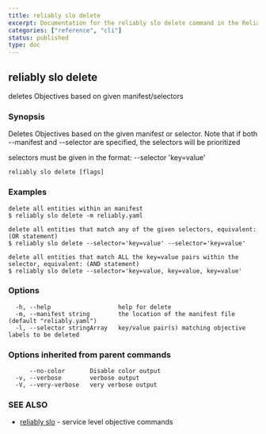 ```yaml
---
title: reliably slo delete
excerpt: Documentation for the reliably slo delete command in the Reliably CLI
categories: ["reference", "cli"]
status: published
type: doc
---
```

## reliably slo delete

deletes Objectives based on given manifest/selectors

### Synopsis


Deletes Objectives based on the given manifest or selector.
Note that if both --manifest and --selector are specified,
the selectors will be prioritized

selectors must be given in the format: --selector 'key=value'

```
reliably slo delete [flags]
```

### Examples

```
delete all entities within an manifest
$ reliably slo delete -m reliably.yaml

delete all entities that match any of the given selectors, equivalent: (OR statement)
$ reliably slo delete --selector='key=value' --selector='key=value'

delete all entities that match ALL the key=value pairs within the selector, equivalent: (AND statement)
$ reliably slo delete --selector='key=value, key=value, key=value'
```

### Options

```
  -h, --help                   help for delete
  -m, --manifest string        the location of the manifest file (default "reliably.yaml")
  -l, --selector stringArray   key/value pair(s) matching objective labels to be deleted
```

### Options inherited from parent commands

```
      --no-color       Disable color output
  -v, --verbose        verbose output
  -V, --very-verbose   very verbose output
```

### SEE ALSO

* [reliably slo](/docs/reference/cli/reliably-slo/)	 - service level objective commands

